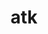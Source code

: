 ---
title: "atk"
layout: cache
categories: [package, develop]
meta: {"compilers": ["gcc@=11.4.0"], "num_specs": 6, "num_specs_by_stack": {"e4s": 6, "root": 6}, "oss": ["ubuntu22.04"], "platforms": ["linux"], "stacks": ["e4s", "root"], "targets": ["x86_64_v3"], "versions": ["2.38.0"]}
spec_details: [{"compiler": "gcc@=11.4.0", "hash": "2zj5qdh6dqgaaxxtw2vfnapai7m7d4h3", "os": "ubuntu22.04", "platform": "linux", "size": "-", "stacks": ["e4s", "root"], "target": "x86_64_v3", "variants": ["build_system=meson", "buildtype=release", "default_library=shared", "~strip"], "versions": ["2.38.0"]}, {"compiler": "gcc@=11.4.0", "hash": "ijof4dprn2ptfnmgpmlgbwo57ytnipjl", "os": "ubuntu22.04", "platform": "linux", "size": "-", "stacks": ["e4s", "root"], "target": "x86_64_v3", "variants": ["build_system=meson", "buildtype=release", "default_library=shared", "~strip"], "versions": ["2.38.0"]}, {"compiler": "gcc@=11.4.0", "hash": "ogwa5iyy62sk43xygjv6zguww3hg2pap", "os": "ubuntu22.04", "platform": "linux", "size": "-", "stacks": ["e4s", "root"], "target": "x86_64_v3", "variants": ["build_system=meson", "buildtype=release", "default_library=shared", "~strip"], "versions": ["2.38.0"]}, {"compiler": "gcc@=11.4.0", "hash": "otlrmr3uimyxcz76zzocvjsnuc6g73ci", "os": "ubuntu22.04", "platform": "linux", "size": "-", "stacks": ["e4s", "root"], "target": "x86_64_v3", "variants": ["build_system=meson", "buildtype=release", "default_library=shared", "~strip"], "versions": ["2.38.0"]}, {"compiler": "gcc@=11.4.0", "hash": "pvwjygj53uozemeenx5fbrfear4k3sep", "os": "ubuntu22.04", "platform": "linux", "size": "-", "stacks": ["e4s", "root"], "target": "x86_64_v3", "variants": ["build_system=meson", "buildtype=release", "default_library=shared", "~strip"], "versions": ["2.38.0"]}, {"compiler": "gcc@=11.4.0", "hash": "q6s53uzepfh5mfiej3uanjjokg6fequu", "os": "ubuntu22.04", "platform": "linux", "size": "-", "stacks": ["e4s", "root"], "target": "x86_64_v3", "variants": ["build_system=meson", "buildtype=release", "default_library=shared", "~strip"], "versions": ["2.38.0"]}]
---